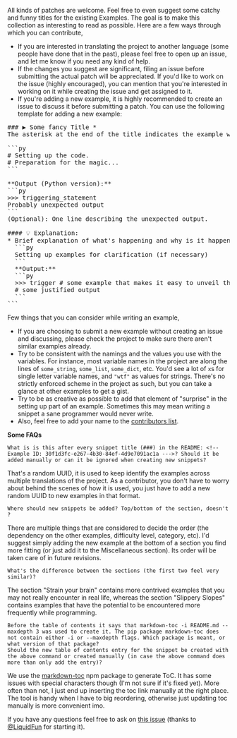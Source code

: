 All kinds of patches are welcome. Feel free to even suggest some catchy and funny titles for the existing Examples. The goal is to make this collection as interesting to read as possible. Here are a few ways through which you can contribute,

- If you are interested in translating the project to another language (some people have done that in the past), please feel free to open up an issue, and let me know if you need any kind of help.
- If the changes you suggest are significant, filing an issue before submitting the actual patch will be appreciated. If you'd like to work on the issue (highly encouraged), you can mention that you're interested in working on it while creating the issue and get assigned to it.
- If you're adding a new example, it is highly recommended to create an issue to discuss it before submitting a patch. You can use the following template for adding a new example:

<pre>
### ▶ Some fancy Title *
The asterisk at the end of the title indicates the example was not present in the first release and has been recently added.

```py
# Setting up the code.
# Preparation for the magic...
```

**Output (Python version):**
```py
>>> triggering_statement
Probably unexpected output
```
(Optional): One line describing the unexpected output.

#### 💡 Explanation:
* Brief explanation of what's happening and why is it happening.
  ```py
  Setting up examples for clarification (if necessary)
  ```
  **Output:**
  ```py
  >>> trigger # some example that makes it easy to unveil the magic
  # some justified output
  ```
```
</pre>


Few things that you can consider while writing an example, 

- If you are choosing to submit a new example without creating an issue and discussing, please check the project to make sure there aren't similar examples already.
- Try to be consistent with the namings and the values you use with the variables. For instance, most variable names in the project are along the lines of `some_string`, `some_list`, `some_dict`, etc. You'd see a lot of `x`s for single letter variable names, and `"wtf"` as values for strings. There's no strictly enforced scheme in the project as such, but you can take a glance at other examples to get a gist.
- Try to be as creative as possible to add that element of "surprise" in the setting up part of an example. Sometimes this may mean writing a snippet a sane programmer would never write.
- Also, feel free to add your name to the [contributors list](/CONTRIBUTORS.md).

**Some FAQs**

    What is is this after every snippet title (###) in the README: <!-- Example ID: 30f1d3fc-e267-4b30-84ef-4d9e7091ac1a --->? Should it be added manually or can it be ignored when creating new snippets?

That's a random UUID, it is used to keep identify the examples across multiple translations of the project. As a contributor, you don't have to worry about behind the scenes of how it is used, you just have to add a new random UUID to new examples in that format.

    Where should new snippets be added? Top/bottom of the section, doesn't ?

There are multiple things that are considered to decide the order (the dependency on the other examples, difficulty level, category, etc). I'd suggest simply adding the new example at the bottom of a section you find more fitting (or just add it to the Miscellaneous section). Its order will be taken care of in future revisions.

    What's the difference between the sections (the first two feel very similar)?

The section "Strain your brain" contains more contrived examples that you may not really encounter in real life, whereas the section "Slippery Slopes" contains examples that have the potential to be encountered more frequently while programming.

    Before the table of contents it says that markdown-toc -i README.md --maxdepth 3 was used to create it. The pip package markdown-toc does not contain either -i or --maxdepth flags. Which package is meant, or what version of that package?
    Should the new table of contents entry for the snippet be created with the above command or created manually (in case the above command does more than only add the entry)?

We use the [markdown-toc](https://www.npmjs.com/package/markdown-toc) npm package to generate ToC. It has some issues with special characters though (I'm not sure if it's fixed yet). More often than not, I just end up inserting the toc link manually at the right place. The tool is handy when I have to big reordering, otherwise just updating toc manually is more convenient imo.

If you have any questions feel free to ask on [this issue](https://github.com/satwikkansal/wtfpython/issues/269) (thanks to [@LiquidFun](https://github.com/LiquidFun) for starting it).
